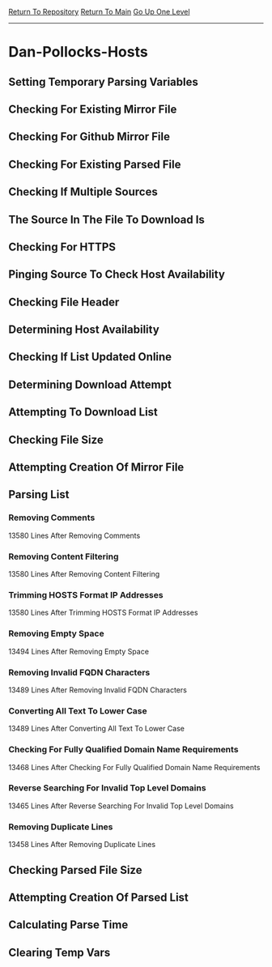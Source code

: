[Return To Repository](https://github.com/deathbybandaid/piholeparser/)
[Return To Main](https://github.com/deathbybandaid/piholeparser/blob/master/RecentRunLogs/Mainlog.md)
[Go Up One Level](https://github.com/deathbybandaid/piholeparser/blob/master/RecentRunLogs/TopLevelScripts/30-Processing-External-Blacklists.md)
____________________________________
# Dan-Pollocks-Hosts
## Setting Temporary Parsing Variables
## Checking For Existing Mirror File
## Checking For Github Mirror File
## Checking For Existing Parsed File
## Checking If Multiple Sources
## The Source In The File To Download Is
## Checking For HTTPS
## Pinging Source To Check Host Availability
## Checking File Header
## Determining Host Availability
## Checking If List Updated Online
## Determining Download Attempt
## Attempting To Download List
## Checking File Size
## Attempting Creation Of Mirror File
## Parsing List
### Removing Comments
13580 Lines After Removing Comments
### Removing Content Filtering
13580 Lines After Removing Content Filtering
### Trimming HOSTS Format IP Addresses
13580 Lines After Trimming HOSTS Format IP Addresses
### Removing Empty Space
13494 Lines After Removing Empty Space
### Removing Invalid FQDN Characters
13489 Lines After Removing Invalid FQDN Characters
### Converting All Text To Lower Case
13489 Lines After Converting All Text To Lower Case
### Checking For Fully Qualified Domain Name Requirements
13468 Lines After Checking For Fully Qualified Domain Name Requirements
### Reverse Searching For Invalid Top Level Domains
13465 Lines After Reverse Searching For Invalid Top Level Domains
### Removing Duplicate Lines
13458 Lines After Removing Duplicate Lines
## Checking Parsed File Size
## Attempting Creation Of Parsed List
## Calculating Parse Time
## Clearing Temp Vars
